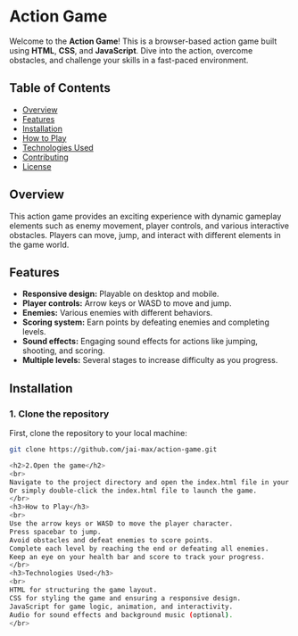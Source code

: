 # Action Game

Welcome to the **Action Game**! This is a browser-based action game built using **HTML**, **CSS**, and **JavaScript**. Dive into the action, overcome obstacles, and challenge your skills in a fast-paced environment.

## Table of Contents

- [Overview](#overview)
- [Features](#features)
- [Installation](#installation)
- [How to Play](#how-to-play)
- [Technologies Used](#technologies-used)
- [Contributing](#contributing)
- [License](#license)

## Overview

This action game provides an exciting experience with dynamic gameplay elements such as enemy movement, player controls, and various interactive obstacles. Players can move, jump, and interact with different elements in the game world.

## Features

- **Responsive design:** Playable on desktop and mobile.
- **Player controls:** Arrow keys or WASD to move and jump.
- **Enemies:** Various enemies with different behaviors.
- **Scoring system:** Earn points by defeating enemies and completing levels.
- **Sound effects:** Engaging sound effects for actions like jumping, shooting, and scoring.
- **Multiple levels:** Several stages to increase difficulty as you progress.

## Installation

### 1. Clone the repository
First, clone the repository to your local machine:

```bash
git clone https://github.com/jai-max/action-game.git

<h2>2.Open the game</h2>
<br>
Navigate to the project directory and open the index.html file in your web browser
Or simply double-click the index.html file to launch the game.
</br>
<h3>How to Play</h3>
<br>
Use the arrow keys or WASD to move the player character.
Press spacebar to jump.
Avoid obstacles and defeat enemies to score points.
Complete each level by reaching the end or defeating all enemies.
Keep an eye on your health bar and score to track your progress.
</br>
<h3>Technologies Used</h3>
<br>
HTML for structuring the game layout.
CSS for styling the game and ensuring a responsive design.
JavaScript for game logic, animation, and interactivity.
Audio for sound effects and background music (optional).
</br>

